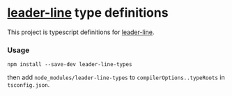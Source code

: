 [leader-line] type definitions
====

This project is typescript definitions for [leader-line].

### Usage
```
npm install --save-dev leader-line-types
```

then add `node_modules/leader-line-types` to `compilerOptions..typeRoots` in `tsconfig.json`.


[leader-line]: https://github.com/anseki/leader-line
